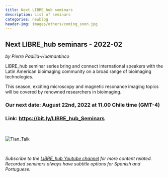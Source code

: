 ```yaml
---
title: Next LIBRE_hub seminars
description: List of seminars
categories: newblog
header-img: images/others/coming_soon.jpg
---
```


## Next LIBRE_hub seminars - 2022-02
*by Pierre Padilla-Huamantinco*

LIBRE_hub seminar series bring and connect international speakers with the Latin American bioimaging community on a broad range of bioimaging technologies.

This season, exciting microscopy and magnetic resonance imaging topics will be covered by renowned researchers in bioimaging.

### Our next date: August 22nd, 2022 at 11.00 Chile time (GMT-4)

### Link: https://bit.ly/LIBRE_hub_Seminars

<br>

![Tian_Talk](https://github.com/LIBREhub/LIBREhub.github.io/blob/15283254d5b924a33352c5534057817d10def758/images/seminars/tian_talk_pic2.jpg)

<br>

*Subscribe to the [LIBRE_hub Youtube channel](https://www.youtube.com/channel/UCKaffupDA8KKrDE0rd668Xw) for more content related. Recorded seminars always have subtitle options for Spanish and Portuguese.*
